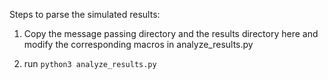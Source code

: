 Steps to parse the simulated results:

1. Copy the message passing directory and the results directory here and modify the corresponding macros in analyze_results.py

2. run `python3 analyze_results.py`
